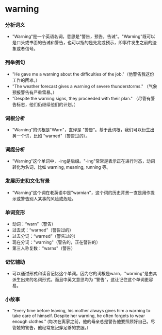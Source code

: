 # warning

### 分析词义

  

*   "Warning"是一个英语名词，意思是"警告，预告，告诫"。"Warning"既可以是口头或书面的告诫和警告，也可以指的是先兆或预示，即事件发生之前的迹象或者信号。

  

### 列举例句

  

*   "He gave me a warning about the difficulties of the job."（他警告我这份工作的困难。）
*   "The weather forecast gives a warning of severe thunderstorms." （气象预报警告有严重雷暴。）
*   "Despite the warning signs, they proceeded with their plan." （尽管有警告标志，他们仍继续他们的计划。）

  

### 词根分析

  

*   "Warning"的词根是"Warn"，直译是 "警告"。基于此词根，我们可以衍生出另一个词，比如 "warned"（警告过的）。

  

### 词缀分析

  

*   "Warning"这个单词中，-ing是后缀。"-ing"常常是表示正在进行时态，动词转化为名词，比如 warning, meaning, running 等。

  

### 发展历史和文化背景

  

*   "Warning"这个词在老英语中是"warnian"，这个词的历史背景一直是用作提示或警告别人某事的风险或危险。

  

### 单词变形

  

*   动词：“warn”（警告）
*   过去式：“warned”（警告过的）
*   过去分词：“warned”（警告过的）
*   现在分词："warning"（警告的，正在警告的）
*   第三人称复数："warns"（警告）

  

### 记忆辅助

  

*   可以通过形式和读音记忆这个单词。因为它的词根是warn，"warning"是由其派生出来的名词形式。而且中英文意思均为 “警告”，这让记住这个单词更容易。

  

### 小故事

  

*   "Every time before leaving, his mother always gives him a warning to take care of himself. Despite her warning, he often forgets to wear enough clothes." (每次在离家之前，他的母亲总是警告他要照顾好自己。尽管她的警告，他经常忘记穿足够的衣服。）

